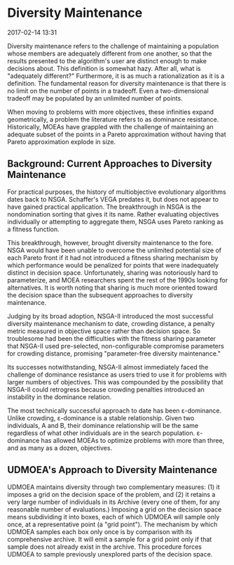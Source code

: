 # Diversity Maintenance

2017-02-14 13:31

Diversity maintenance refers to the challenge of
maintaining a population whose members are adequately
different from one another, so that the results presented
to the algorithm's user are distinct enough to make
decisions about.  This definition is somewhat hazy.  After
all, what is "adequately different?"  Furthermore, it is
as much a rationalization as it is a definition.  The
fundamental reason for diversity maintenance is that there
is no limit on the number of points in a tradeoff.  Even
a two-dimensional tradeoff may be populated by an unlimited
number of points.

When moving to problems with more objectives, these infinities
expand geometrically, a problem the literature refers to as
dominance resistance.  Historically, MOEAs have grappled
with the challenge of maintaining an adequate subset of the 
points in a Pareto approximation without having that Pareto
approximation explode in size.

## Background:  Current Approaches to Diversity Maintenance

For practical purposes, the history of multiobjective
evolutionary algorithms dates back to NSGA.  Schaffer's
VEGA predates it, but does not appear to have gained
practical application.  The breakthrough in NSGA is
the nondomination sorting that gives it its name.  Rather
evaluating objectives individually or attempting to
aggregate them, NSGA uses Pareto ranking as a fitness
function.

This breakthrough, however, brought diversity maintenance
to the fore.  NSGA would have been unable to overcome the
unlimited potential size of each Pareto front if it had
not introduced a fitness sharing mechanism by which
performance would be penalized for points that were
inadequately distinct in decision space.  Unfortunately,
sharing was notoriously hard to parameterize, and MOEA
researchers spent the rest of the 1990s looking for
alternatives.  It is worth noting that sharing is much
more oriented toward the decision space than the subsequent
approaches to diversity maintenance.

Judging by its broad adoption, NSGA-II introduced the
most successful diversity maintenance mechanism to date,
crowding distance, a penalty metric measured in objective
space rather than decision space.  So troublesome had been
the difficulties with the fitness sharing parameter that
NSGA-II used pre-selected, non-configurable compromise
parameters for crowding distance, promising "parameter-free
diversity maintenance."

Its successes notwithstanding, NSGA-II almost immediately
faced the challenge of dominance resistance as users tried
to use it for problems with larger numbers of objectives.
This was compounded by the possibility that NSGA-II
could retrogress because crowding penalties introduced an
instability in the dominance relation.

The most technically successful approach to date has been
ε-dominance.  Unlike crowding, ε-dominance is a stable
relationship.  Given two individuals, A and B, their
dominance relationship will be the same regardless of
what other individuals are in the search population.
ε-dominance has allowed MOEAs to optimize problems with
more than three, and as many as a dozen, objectives.

## UDMOEA's Approach to Diversity Maintenance

UDMOEA maintains diversity through two complementary
measures: (1) it imposes a grid on the decision space
of the problem, and (2) it retains a very large number
of individuals in its Archive (every one of them,
for any reasonable number of evaluations.)  Imposing a
grid on the decision space means subdividing it into
boxes, each of which UDMOEA will sample only once, at a
representative point (a "grid point").  The mechanism by
which UDMOEA samples each box only once is by comparison
with its comprehensive archive.  It will emit a sample for
a grid point only if that sample does not already exist
in the archive.  This procedure forces UDMOEA to sample
previously unexplored parts of the decision space.


